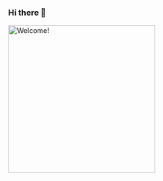 ### Hi there 👋
<script src="//embed.bannerboo.com/bd5e177c6f839?responsive=1" async></script>
<img src="https://i.imgur.com/dTYwdG1.gif" alt="Welcome!" width="300"/>
<!--
**gjuancruz/gjuancruz** is a ✨ _special_ ✨ repository because its `README.md` (this file) appears on your GitHub profile.

Here are some ideas to get you started:

- 🔭 I’m currently working on ...
- 🌱 I’m currently learning ...
- 👯 I’m looking to collaborate on ...
- 🤔 I’m looking for help with ...
- 💬 Ask me about ...
- 📫 How to reach me: ...
- 😄 Pronouns: ...
- ⚡ Fun fact: ...
-->
